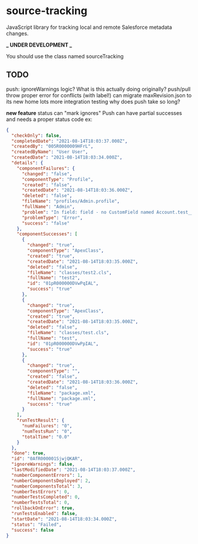 # source-tracking

JavaScript library for tracking local and remote Salesforce metadata changes.

**_ UNDER DEVELOPMENT _**

You should use the class named sourceTracking

## TODO

push: ignoreWarnings logic? What is this actually doing originally?
push/pull throw proper error for conflicts (with label!)
can migrate maxRevision.json to its new home
lots more integration testing
why does push take so long?

**new feature**
status can "mark ignores"
Push can have partial successes and needs a proper status code ex:

```json
{
  "checkOnly": false,
  "completedDate": "2021-08-14T18:03:37.000Z",
  "createdBy": "005R0000009HFrL",
  "createdByName": "User User",
  "createdDate": "2021-08-14T18:03:34.000Z",
  "details": {
    "componentFailures": {
      "changed": "false",
      "componentType": "Profile",
      "created": "false",
      "createdDate": "2021-08-14T18:03:36.000Z",
      "deleted": "false",
      "fileName": "profiles/Admin.profile",
      "fullName": "Admin",
      "problem": "In field: field - no CustomField named Account.test__c found",
      "problemType": "Error",
      "success": "false"
    },
    "componentSuccesses": [
      {
        "changed": "true",
        "componentType": "ApexClass",
        "created": "true",
        "createdDate": "2021-08-14T18:03:35.000Z",
        "deleted": "false",
        "fileName": "classes/test2.cls",
        "fullName": "test2",
        "id": "01pR000000DVwPqIAL",
        "success": "true"
      },
      {
        "changed": "true",
        "componentType": "ApexClass",
        "created": "true",
        "createdDate": "2021-08-14T18:03:35.000Z",
        "deleted": "false",
        "fileName": "classes/test.cls",
        "fullName": "test",
        "id": "01pR000000DVwPpIAL",
        "success": "true"
      },
      {
        "changed": "true",
        "componentType": "",
        "created": "false",
        "createdDate": "2021-08-14T18:03:36.000Z",
        "deleted": "false",
        "fileName": "package.xml",
        "fullName": "package.xml",
        "success": "true"
      }
    ],
    "runTestResult": {
      "numFailures": "0",
      "numTestsRun": "0",
      "totalTime": "0.0"
    }
  },
  "done": true,
  "id": "0AfR000001SjwjQKAR",
  "ignoreWarnings": false,
  "lastModifiedDate": "2021-08-14T18:03:37.000Z",
  "numberComponentErrors": 1,
  "numberComponentsDeployed": 2,
  "numberComponentsTotal": 3,
  "numberTestErrors": 0,
  "numberTestsCompleted": 0,
  "numberTestsTotal": 0,
  "rollbackOnError": true,
  "runTestsEnabled": false,
  "startDate": "2021-08-14T18:03:34.000Z",
  "status": "Failed",
  "success": false
}
```
